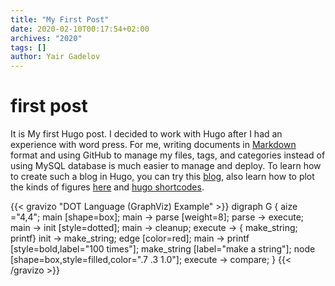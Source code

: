 ```yaml
---
title: "My First Post"
date: 2020-02-10T00:17:54+02:00
archives: "2020"
tags: []
author: Yair Gadelov
---
```


# first post

It is My first Hugo post. I decided to work with Hugo after I had an experience with word press. For me, writing documents in [Markdown](https://daringfireball.net/projects/markdown/syntax#p) format and using GitHub to manage my files, tags, and categories instead of using MySQL database is much easier to manage and deploy.  To learn how to create such a blog in Hugo, you can try this [blog](https://dreambooker.site/2019/08/17/Hugo-Staticman-Travis/), also learn how to plot the kinds of figures [here](https://it.knightnet.org.uk/kb/hugo/embed-diagram/) and [hugo shortcodes](https://gohugo.io/content-management/shortcodes/).

{{< gravizo "DOT Language (GraphViz) Example" >}}
  digraph G {
    aize ="4,4";
    main [shape=box];
    main -> parse [weight=8];
    parse -> execute;
    main -> init [style=dotted];
    main -> cleanup;
    execute -> { make_string; printf}
    init -> make_string;
    edge [color=red];
    main -> printf [style=bold,label="100 times"];
    make_string [label="make a string"];
    node [shape=box,style=filled,color=".7 .3 1.0"];
    execute -> compare;
  }
{{< /gravizo >}}
